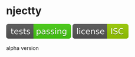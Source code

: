 # njectty

![tests passing](https://raw.githubusercontent.com/njectty/njectty/main/assets/badges/tests.svg)
![license](https://raw.githubusercontent.com/njectty/njectty/main/assets/badges/license.svg)

alpha version
